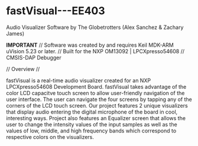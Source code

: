 # fastVisual---EE403
Audio Visualizer Software
by The Globetrotters (Alex Sanchez & Zachary James)

**IMPORTANT**
// Software was created by and requires Keil MDK-ARM uVision 5.23 or later.
// Built for the NXP OM13092 | LPCXpresso54608
// CMSIS-DAP Debugger

// Overview // 

fastVisual is a real-time audio visualizer created for an NXP LPCXpresso54608 Development Board. fastVisual takes advantage
of the color LCD capacitve touch screen to allow user-friendly navigation of the user interface. The user can navigate the four screens
by tapping any of the corners of the LCD touch screen. Our project features 2 unique visualizers that display audio entering the 
digital microphone of the board in cool, interesting ways. Project also features an Equalizer screen that allows the user to change the
intensity values of the input samples as well as the values of low, middle, and high frequency bands which correspond to 
respective colors on the visualizers.
